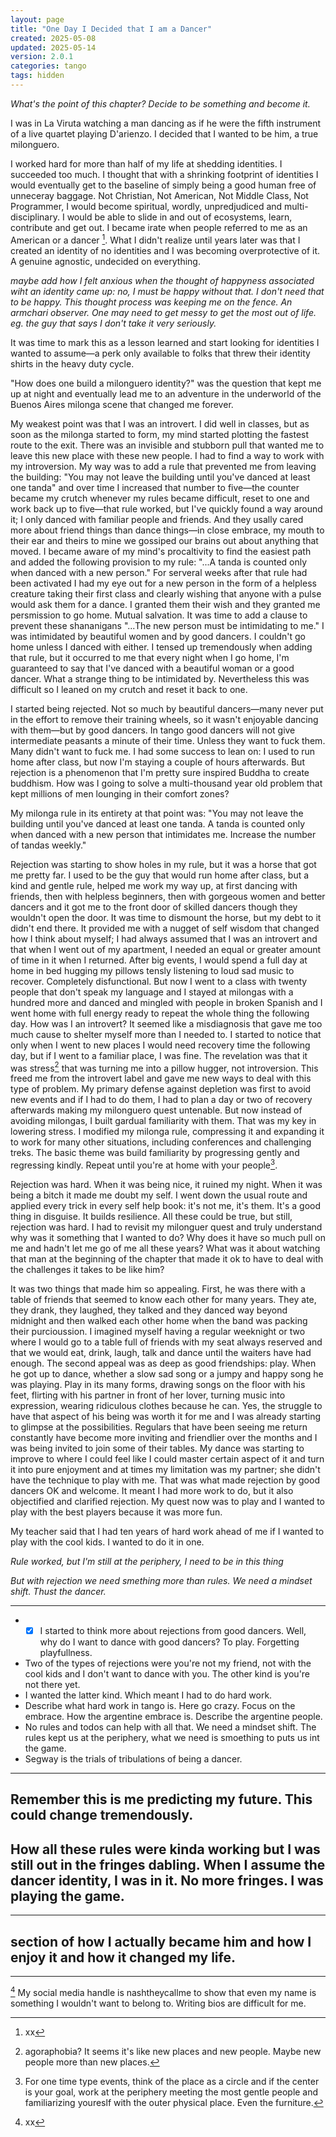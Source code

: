 ```yaml
---
layout: page
title: "One Day I Decided that I am a Dancer"
created: 2025-05-08
updated: 2025-05-14
version: 2.0.1
categories: tango
tags: hidden
---
```


_What's the point of this chapter? Decide to be something and become it._

I was in La Viruta watching a man dancing as if he were the fifth instrument of a live quartet playing D'arienzo. I decided that I wanted to be him, a true milonguero.

I worked hard for more than half of my life at shedding identities. I succeeded too much. I thought that with a shrinking footprint of identities I would eventually get to the baseline of simply being a good human free of unneceray baggage. Not Christian, Not American, Not Middle Class, Not Programmer,  I would become spiritual, wordly, unpredjudiced and multi-disciplinary. I would be able to slide in and out of ecosystems, learn, contribute and get out. I became irate when people referred to me as an American or a dancer [^1]. What I didn't realize until years later was that I created an identity of no identities and I was becoming overprotective of it. A genuine agnostic, undecided on everything.

_maybe add how I felt anxious when the thought of happyness associated wiht an identity came up: no, I must be happy without that. I don't need that to be happy. This thought process was keeping me on the fence. An armchari observer. One may need to get messy to get the most out of life. eg. the guy that says I don't take it very seriously._

[^1]: xx

It was time to mark this as a lesson learned and start looking for identities I wanted to assume—a perk only available to folks that threw their identity shirts in the heavy duty cycle.

"How does one build a milonguero identity?" was the question that kept me up at night and eventually lead me to an adventure in the underworld of the Buenos Aires milonga scene that changed me forever.

My weakest point was that I was an introvert. I did well in classes, but as soon as the milonga started to form, my mind started plotting the fastest route to the exit. There was an invisible and stubborn pull that wanted me to leave this new place with these new people. I had to find a way to work with my introversion. My way was to add a rule that prevented me from leaving the building: "You may not leave the building until you've danced at least one tanda" and over time I increased that number to five—the counter became my crutch whenever my rules became difficult, reset to one and work back up to five—that rule worked, but I've quickly found a way around it; I only danced with familiar people and friends. And they usally cared more about friend things than dance things—in close embrace, my mouth to their ear and theirs to mine we gossiped our brains out about anything that moved. I became aware of my mind's procaltivity to find the easiest path and added the following provision to my rule: "...A tanda is counted only when danced with a new person." For serveral weeks after that rule had been activated I had my eye out for a new person in the form of a helpless creature taking their first class and clearly wishing that anyone with a pulse would ask them for a dance. I granted them their wish and they granted me persmission to go home. Mutual salvation. It was time to add a clause to prevent these shananigans "...The new person must be intimidating to me." I was intimidated by beautiful women and by good dancers. I couldn't go home unless I danced with either. I tensed up tremendously when adding that rule, but it occurred to me that every night when I go home, I'm guaranteed to say that I've danced with a beautiful woman or a good dancer. What a strange thing to be intimidated by. Nevertheless this was difficult so I leaned on my crutch and reset it back to one.

I started being rejected. Not so much by beautiful dancers—many never put in the effort to remove their training wheels, so it wasn't enjoyable dancing with them—but by good dancers. In tango good dancers will not give intermediate peasants a minute of their time. Unless they want to fuck them. Many didn't want to fuck me. I had some success to lean on: I used to run home after class, but now I'm staying a couple of hours afterwards. But rejection is a phenomenon that I'm pretty sure inspired Buddha to create buddhism. How was I going to solve a multi-thousand year old problem that kept millions of men lounging in their comfort zones?

My milonga rule in its entirety at that point was: "You may not leave the building until you've danced at least one tanda. A tanda is counted only when danced with a new person that intimidates me. Increase the number of tandas weekly."

Rejection was starting to show holes in my rule, but it was a horse that got me pretty far. I used to be the guy that would run home after class, but a kind and gentle rule, helped me work my way up, at first dancing with friends, then with helpless beginners, then with gorgeous women and better dancers and it got me to the front door of skilled dancers though they wouldn't open the door. It was time to dismount the horse, but my debt to it didn't end there. It provided me with a nugget of self wisdom that changed how I think about myself; I had always assumed that I was an introvert and that when I went out of my apartment, I needed an equal or greater amount of time in it when I returned. After big events, I would spend a full day at home in bed hugging my pillows tensly listening to loud sad music to recover. Completely disfunctional. But now I went to a class with twenty people that don't speak my language and I stayed at milongas with a hundred more and danced and mingled with people in broken Spanish and I went home with full energy ready to repeat the whole thing the following day. How was I an introvert?  It seemed like a misdiagnosis that gave me too much cause to shelter myself more than I needed to. I started to notice that only when I went to new places I would need recovery time the following day, but if I went to a familiar place, I was fine. The revelation was that it was stress[^2] that was turning me into a pillow hugger, not introversion. This freed me from the introvert label and gave me new ways to deal with this type of problem. My primary defense against depletion was first to avoid new events and if I had to do them, I had to plan a day or two of recovery afterwards making my milonguero quest untenable. But now instead of avoiding milongas, I built gardual familiarity with them. That was my key in lowering stress. I modified my milonga rule, compressing it and expanding it to work for many other situations, including conferences and challenging treks. The basic theme was build familiarity by progressing gently and regressing kindly. Repeat until you're at home with your people[^3].

[^2]: agoraphobia? It seems it's like new places and new people. Maybe new people more than new places.

[^3]: For one time type events, think of the place as a circle and if the center is your goal, work at the periphery meeting the most gentle people and familiarizing youreslf with the outer physical place. Even the furniture.

Rejection was hard. When it was being nice, it ruined my night. When it was being a bitch it made me doubt my self. I went down the usual route and applied every trick in every self help book: it's not me, it's them. It's a good thing in disguise. It builds resilience. All these could be true, but still, rejection was hard. I had to revisit my milonguer quest and truly understand why was it something that I wanted to do? Why does it have so much pull on me and hadn't let me go of me all these years? What was it about watching that man at the beginning of the chapter that made it ok to have to deal with the challenges it takes to be like him?

It was two things that made him so appealing. First, he was there with a table of friends that seemed to know each other for many years. They ate, they drank, they laughed, they talked and they danced way beyond midnight and then walked each other home when the band was packing their purcioussion. I imagined myself having a regular weeknight or two where I would go to a table full of friends with my seat always reserved and that we would eat, drink, laugh, talk and dance until the waiters have had enough. The second appeal was as deep as good friendships: play. When he got up to dance, whether a slow sad song or a jumpy and happy song he was playing. Play in its many forms, drawing songs on the floor with his feet, flirting with his partner in front of her lover, turning music into expression, wearing ridiculous clothes because he can. Yes, the struggle to have that aspect of his being was worth it for me and I was already starting to glimpse at the possibilities. Regulars that have been seeing me return constantly have become more inviting and friendlier over the months and I was being invited to join some of their tables. My dance was starting to improve to where I could feel like I could master certain aspect of it and turn it into pure enjoyment and at times my limitation was my partner; she didn't have the technique to play with me. That was what made rejection by good dancers OK and welcome. It meant I had more work to do, but it also objectified and clarified rejection. My quest now was to play and I wanted to play with the best players because it was more fun.

My teacher said that I had ten years of hard work ahead of me if I wanted to play with the cool kids. I wanted to do it in one.

_Rule worked, but I'm still at the periphery, I need to be in this thing_

_But with rejection we need smething more than rules. We need a mindset shift. Thust the dancer._

---
* -[x] I started to think more about rejections from good dancers. Well, why do I want to dance with good dancers? To play. Forgetting playfullness.
* Two of the types of rejections were you're not my friend, not with the cool kids and I don't want to dance with you. The other kind is you're not there yet.
* I wanted the latter kind. Which meant I had to do hard work.
* Describe what hard work in tango is. Here go crazy. Focus on the embrace. How the argentine embrace is. Describe the argentine people.
* No rules and todos can help with all that. We need a mindset shift. The rules kept us at the periphery, what we need is smoething to puts us int the game.
* Segway is the trials of tribulations of being a dancer.

---

Remember this is me predicting my future. This could change tremendously.
---
How all these rules were kinda working but I was still out in the fringes dabling. When I assume the dancer identity, I was in it. No more fringes. I was playing the game.
---
---
section of how I actually became him and how I enjoy it and how it changed my life.
---

---
[^1] My social media handle is nashtheycallme to show that even my name is something I wouldn't want to belong to. Writing bios are difficult for me.
